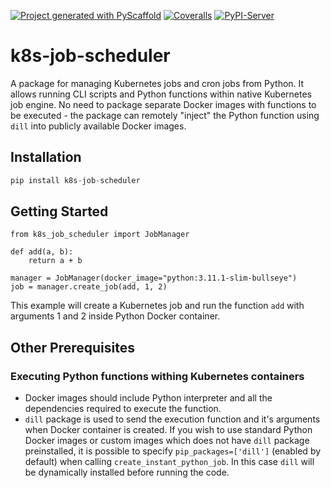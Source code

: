 <!-- These are examples of badges you might want to add to your README:
     please update the URLs accordingly

[![Built Status](https://api.cirrus-ci.com/github/<USER>/k8s-job-scheduler.svg?branch=main)](https://cirrus-ci.com/github/<USER>/k8s-job-scheduler)
[![ReadTheDocs](https://readthedocs.org/projects/k8s-job-scheduler/badge/?version=latest)](https://k8s-job-scheduler.readthedocs.io/en/stable/)
[![Coveralls](https://img.shields.io/coveralls/github/<USER>/k8s-job-scheduler/main.svg)](https://coveralls.io/r/<USER>/k8s-job-scheduler)
[![PyPI-Server](https://img.shields.io/pypi/v/k8s-job-scheduler.svg)](https://pypi.org/project/k8s-job-scheduler/)
[![Conda-Forge](https://img.shields.io/conda/vn/conda-forge/k8s-job-scheduler.svg)](https://anaconda.org/conda-forge/k8s-job-scheduler)
[![Monthly Downloads](https://pepy.tech/badge/k8s-job-scheduler/month)](https://pepy.tech/project/k8s-job-scheduler)
[![Twitter](https://img.shields.io/twitter/url/http/shields.io.svg?style=social&label=Twitter)](https://twitter.com/k8s-job-scheduler)
-->

[![Project generated with PyScaffold](https://img.shields.io/badge/-PyScaffold-005CA0?logo=pyscaffold)](https://pyscaffold.org/)
[![Coveralls](https://img.shields.io/coveralls/github/imubit/k8s-job-scheduler/main.svg)](https://coveralls.io/r/imubit/k8s-job-scheduler)
[![PyPI-Server](https://img.shields.io/pypi/v/k8s-job-scheduler.svg)](https://pypi.org/project/k8s-job-scheduler/)


# k8s-job-scheduler

A package for managing Kubernetes jobs and cron jobs from Python. It allows running CLI scripts and Python functions within native Kubernetes job engine.
No need to package separate Docker images with functions to be executed - the package can remotely "inject" the Python function using `dill` into publicly available Docker images.

## Installation

```python
pip install k8s-job-scheduler
```

## Getting Started

```commandline
from k8s_job_scheduler import JobManager

def add(a, b):
    return a + b

manager = JobManager(docker_image="python:3.11.1-slim-bullseye")
job = manager.create_job(add, 1, 2)

```

This example will create a Kubernetes job and run the function `add` with arguments 1 and 2 inside Python Docker container.


## Other Prerequisites

### Executing Python functions withing Kubernetes containers

* Docker images should include Python interpreter and all the dependencies required to execute the function.
* `dill` package is used to send the execution function and it's arguments when Docker container is created. If you wish to use standard Python Docker images or custom images which does not have `dill` package preinstalled, it is possible to specify `pip_packages=['dill']` (enabled by default) when calling `create_instant_python_job`. In this case `dill` will be dynamically installed before running the code.
